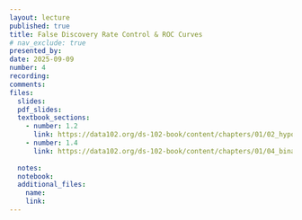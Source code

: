 ```yaml
---
layout: lecture
published: true
title: False Discovery Rate Control & ROC Curves
# nav_exclude: true
presented_by:
date: 2025-09-09
number: 4
recording: 
comments:
files:
  slides:
  pdf_slides:
  textbook_sections:
    - number: 1.2
      link: https://data102.org/ds-102-book/content/chapters/01/02_hypothesis_testing.html
    - number: 1.4
      link: https://data102.org/ds-102-book/content/chapters/01/04_binary_classification.html
    
  notes:
  notebook:
  additional_files:
    name:
    link:
---
```

